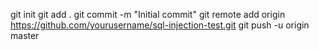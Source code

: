 git init
git add .
git commit -m "Initial commit"
git remote add origin https://github.com/yourusername/sql-injection-test.git
git push -u origin master
